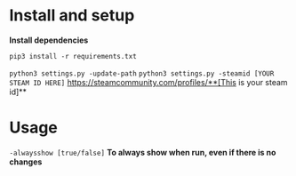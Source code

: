 # Install and setup
**Install dependencies**

`pip3 install -r requirements.txt`

`python3 settings.py -update-path`
`python3 settings.py -steamid [YOUR STEAM ID HERE]`
https://steamcommunity.com/profiles/**[This is your steam id]**
# Usage
`-alwaysshow [true/false]` **To always show when run, even if there is no changes**
